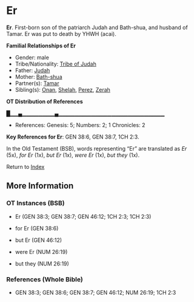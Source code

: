 # Er
**Er**. 
First-born son of the patriarch Judah and Bath-shua, and husband of Tamar. Er was put to death by YHWH (acai). 




**Familial Relationships of Er**


* Gender: male
* Tribe/Nationality: [Tribe of Judah](../../../groups/md/acai/Judah.md)
* Father: [Judah](Judah.4.md)
* Mother: [Bath-shua](Bath-shua.md)
* Partner(s): [Tamar](Tamar.md)
* Sibling(s): [Onan](Onan.md), [Shelah](Shelah.md), [Perez](Perez.md), [Zerah](Zerah.3.md)


**OT Distribution of References**

█▁▁▄▁▁▁▁▁▁▁▁▄▁▁▁▁▁▁▁▁▁▁▁▁▁▁▁▁▁▁▁▁▁▁▁▁▁▁
* References: Genesis: 5; Numbers: 2; 1 Chronicles: 2



**Key References for Er**: 
GEN 38:6, GEN 38:7, 1CH 2:3. 


In the Old Testament (BSB), words representing “Er” are translated as 
*Er* (5x), *for Er* (1x), *but Er* (1x), *were Er* (1x), *but they* (1x). 




Return to [Index](00-Index.md)

## More Information

### OT Instances (BSB)

* Er (GEN 38:3; GEN 38:7; GEN 46:12; 1CH 2:3; 1CH 2:3)

* for Er (GEN 38:6)

* but Er (GEN 46:12)

* were Er (NUM 26:19)

* but they (NUM 26:19)



### References (Whole Bible)

* GEN 38:3; GEN 38:6; GEN 38:7; GEN 46:12; NUM 26:19; 1CH 2:3



